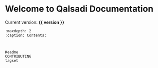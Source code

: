 # Welcome to Qalsadi Documentation
Current version: **{{ version }}**
```{toctree}
:maxdepth: 2
:caption: Contents:



Readme
CONTRIBUTING
tagset
